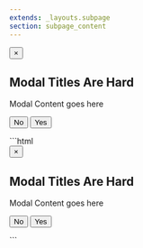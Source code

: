 ```yaml
---
extends: _layouts.subpage
section: subpage_content
---
```


<div class="frame mb4">
    <div class="blk8">
        <div class="relative br4 brdr1 bcg30">
            <button class="xbg dim absolute pin-top pin-right lh1 tcg30 ft9 mt1 mr1">&times;</button>
            <div class="brdr1--bottom bcg10 pv2 ph2">
                <h2 class="tcg50 ft6 fw6">Modal Titles Are Hard</h2>
            </div>
            <div class="pv2 ph2">
                <p class="tcg50 ft4">Modal Content goes here</p>
            </div>
            <div class="brdr1--top bcg10 pv2 ph2">
                <p class="tar">
                    <button class="dib dim pv1 ph3 tcg50 brdr1 bgw bcg20 br3 ft5 mr1">No</button>
                    <button class="dib dim pv1 ph3 tcw brdr1 bc1 bg1 br3 ft5">Yes</button>
                </p>
            </div>
        </div>
    </div>
</div>
```html
<div class="relative br4 brdr1 bcg30">
    <button class="xbg dim absolute pin-top pin-right lh1 tcg30 ft9 mt1 mr1">&times;</button>
    <div class="brdr1--bottom bcg10 pv2 ph2">
        <h2 class="tcg50 ft6 fw6">Modal Titles Are Hard</h2>
    </div>
    <div class="pv2 ph2">
        <p class="tcg50 ft4">Modal Content goes here</p>
    </div>
    <div class="brdr1--top bcg10 pv2 ph2">
        <p class="tar">
            <button class="dib dim pv1 ph3 tcg50 brdr1 bgw bcg20 br3 ft5 mr1">No</button>
            <button class="dib dim pv1 ph3 tcw brdr1 bc1 bg1 br3 ft5">Yes</button>
        </p>
    </div>
</div>
```